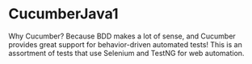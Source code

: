 # CucumberJava1
Why Cucumber? Because BDD makes a lot of sense, and Cucumber provides great support for behavior-driven automated tests! 
This is an assortment of tests that use Selenium and TestNG for web automation. 
